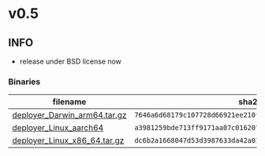 # v0.5

## INFO
- release under BSD license now

### Binaries

filename | sha256 hash
-------- | ------------
[deployer_Darwin_arm64.tar.gz](https://github.com/my10c/deployer-go/releases/download/v0.5/deployer_Darwin_arm64.tar.gz) | `7646a6d68179c107728d66921ee210f4dce39c35cf45883e6040be78ff9fed2a`
[deployer_Linux_aarch64](https://github.com/my10c/deployer-go/releases/download/v0.5/deployer_Linux_aarch64.tar.gz) | `a3981259bde713ff9171aa07c016207bf21cfa42fa38cf8cb3d1c5d5f68c941c`
[deployer_Linux_x86_64.tar.gz](https://github.com/my10c/deployer-go/releases/download/v0.5/deployer_Linux_x86_64.tar.gz) | `dc6b2a1668047d53d3987633da42a01de02c8ab38245815da873af3ba60e8238`
